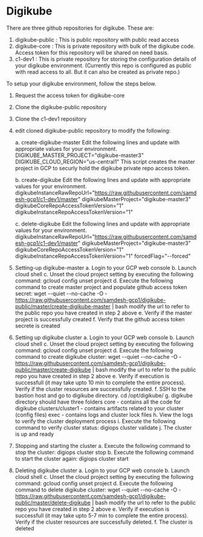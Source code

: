 # Digikube

There are three github repositories for digikube.  These are:
1. digikube-public : This is public repository with public read access
2. digikube-core : This is private repository with bulk of the digikube code.  Access token for this repository will be shared on need basis.
3. c1-dev1 : This is private repository for storing the configuration details of your digikube environment. (Currently this repo is configured as public with read access to all.  But it can also be created as private repo.)

To setup your digikube environment, follow the steps below.

1. Request the access token for digikube-core

2. Clone the digikube-public repository

3. Clone the c1-dev1 repository

4. edit cloned digikube-public repository to modify the following:

	a. create-digikube-master
		Edit the following lines and update with appropriate values for your environment.
			DIGIKUBE_MASTER_PROJECT="digikube-master3"
			DIGIKUBE_CLOUD_REGION="us-central1"
   		This script creates the master project in GCP to securly hold the digikube private repo access token.
		
	b. create-digikube
		Edit the following lines and update with appropriate values for your environment.
			digikubeInstanceRawRepoUrl="https://raw.githubusercontent.com/samdesh-gcp1/c1-dev1/master"
			digikubeMasterProject="digikube-master3"
			digikubeCoreRepoAccessTokenVersion="1"
			digikubeInstanceRepoAccessTokenVersion="1"
		
	c. delete-digikube
		Edit the following lines and update with appropriate values for your environment.
			digikubeInstanceRawRepoUrl="https://raw.githubusercontent.com/samdesh-gcp1/c1-dev1/master"
			digikubeMasterProject="digikube-master3"
			digikubeCoreRepoAccessTokenVersion="1"
			digikubeInstanceRepoAccessTokenVersion="1"
			forcedFlag="--forced"
		
5. Setting-up digikube-master
	a. Login to your GCP web console
	b. Launch cloud shell
	c. Unset the cloud project setting by executing the following command:
			gcloud config unset project
	d. Execute the following command to create master project and populate github access token secret:
			wget --quiet --no-cache -O - https://raw.githubusercontent.com/samdesh-gcp1/digikube-public/master/create-digikube-master | bash
			modify the url to refer to the public repo you have created in step 2 above
	e. Verify if the master project is successfully created
	f. Verify that the github access token secrete is created

6. Setting up digikube cluster
	a. Login to your GCP web console
	b. Launch cloud shell
	c. Unset the cloud project setting by executing the following command:
			gcloud config unset project
	d. Execute the following command to create digikube cluster:
			wget --quiet --no-cache -O - https://raw.githubusercontent.com/samdesh-gcp1/digikube-public/master/create-digikube | bash
			modify the url to refer to the public repo you have created in step 2 above
	e. Verify if execution is successfull (it may take upto 10 min to complete the entire process).  Verify if the cluster resources are successfully created.
	f. SSH to the bastion host and go to digikube directory.
			cd /opt/digikube/
	g. digikube directory should have three folders
			core - contains all the code for digikube
			clusters/cluster1 - contains artifacts related to your cluster (config files)
			exec - contains logs and cluster lock files
	h. View the logs to verify the cluster deployment process
	i. Execute the following command to verify cluster status:
			digiops cluster validate
	j. The cluster is up and ready
	
7. Stopping and starting the cluster
	a. Execute the following command to stop the cluster:
			digiops cluster stop
	b. Execute the following command to start the cluster again:
			digiops cluster start
			
8. Deleting digikube cluster
	a. Login to your GCP web console
	b. Launch cloud shell
	c. Unset the cloud project setting by executing the following command:
			gcloud config unset project
	d. Execute the following command to delete digikube cluster:
			wget --quiet --no-cache -O - https://raw.githubusercontent.com/samdesh-gcp1/digikube-public/master/delete-digikube | bash
			modify the url to refer to the public repo you have created in step 2 above
	e. Verify if execution is successfull (it may take upto 5-7 min to complete the entire process).  Verify if the cluster resources are successfully deleted.
	f. The cluster is deleted
